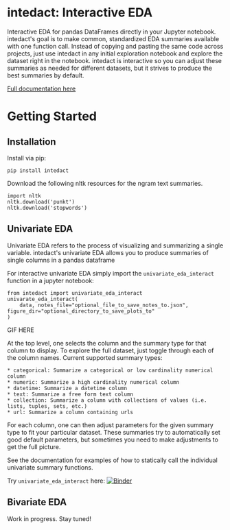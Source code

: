 # intedact: Interactive EDA

Interactive EDA for pandas DataFrames directly in your Jupyter notebook. intedact's goal is to make
common, standardized EDA summaries available with one function call. Instead of copying and pasting the same code
across projects, just use intedact in any initial exploration notebook and explore the dataset right in the notebook.
intedact is interactive so you can adjust these summaries as needed for different datasets, but it strives to 
produce the best summaries by default. 

[Full documentation here](//intedact.readthedocs.io/en/latest/index.html)

# Getting Started 

## Installation

Install via pip:

    pip install intedact 

Download the following nltk resources for the ngram text summaries.

    import nltk
    nltk.download('punkt')
    nltk.download('stopwords')

## Univariate EDA

Univariate EDA refers to the process of visualizing and summarizing a single variable.
intedact's univariate EDA allows you to produce summaries of single columns in a pandas dataframe

For interactive univariate EDA simply import the `univariate_eda_interact` function in a jupyter notebook:

    from intedact import univariate_eda_interact
    univarate_eda_interact(
        data, notes_file="optional_file_to_save_notes_to.json", figure_dir="optional_directory_to_save_plots_to"
    )

GIF HERE

At the top level, one selects the column and the summary type for that column to display. To explore the full dataset,
just toggle through each of the column names. Current supported summary types:

    * categorical: Summarize a categorical or low cardinality numerical column
    * numeric: Summarize a high cardinality numerical column
    * datetime: Summarize a datetime column
    * text: Summarize a free form text column
    * collection: Summarize a column with collections of values (i.e. lists, tuples, sets, etc.)
    * url: Summarize a column containing urls

For each column, one can then adjust parameters for the given summary type to fit your particular dataset. These summaries
try to automatically set good default parameters, but sometimes you need to make adjustments to get the full picture.

See the documentation for examples of how to statically call the individual univariate summary functions.

Try `univariate_eda_interact` here: [![Binder](https://mybinder.org/badge_logo.svg)](https://mybinder.org/v2/gh/mattboggess/intedact/HEAD?filepath=demo%2Funivariate_eda_demo.ipynb)


## Bivariate EDA

Work in progress. Stay tuned!